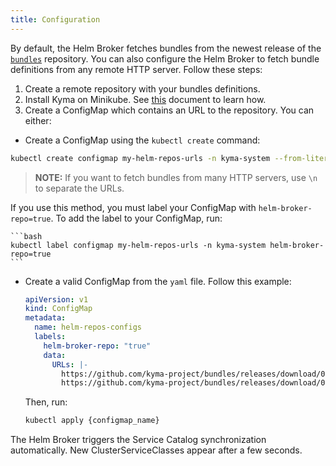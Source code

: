 ```yaml
---
title: Configuration
---
```


By default, the Helm Broker fetches bundles from the newest release of the [`bundles`](https://github.com/kyma-project/bundles/releases) repository. You can also configure the Helm Broker to fetch bundle definitions from any remote HTTP server. Follow these steps:

1. Create a remote repository with your bundles definitions.
2. Install Kyma on Minikube. See [this](/root/kyma#installation-install-kyma-locally-from-the-release) document to learn how.
3. Create a ConfigMap which contains an URL to the repository. You can either:

  * Create a ConfigMap using the `kubectl create` command:
  ```bash
  kubectl create configmap my-helm-repos-urls -n kyma-system --from-literal=URLs=https://github.com/kyma-project/bundles/releases/download/latest/index-testing.yaml
  ```

  >**NOTE:** If you want to fetch bundles from many HTTP servers, use `\n` to separate the URLs.

  If you use this method, you must label your ConfigMap with `helm-broker-repo=true`. To add the label to your ConfigMap, run:

    ```bash
    kubectl label configmap my-helm-repos-urls -n kyma-system helm-broker-repo=true
    ```

 * Create a valid ConfigMap from the `yaml` file. Follow this example:
    ```yaml
    apiVersion: v1
    kind: ConfigMap
    metadata:
      name: helm-repos-configs
      labels:
        helm-broker-repo: "true"
        data:
          URLs: |-
            https://github.com/kyma-project/bundles/releases/download/0.3.0/index-testing.yaml
            https://github.com/kyma-project/bundles/releases/download/0.3.0/
    ```

    Then, run:
    ```bash
    kubectl apply {configmap_name}
    ```

The Helm Broker triggers the Service Catalog synchronization automatically. New ClusterServiceClasses appear after a few seconds.
